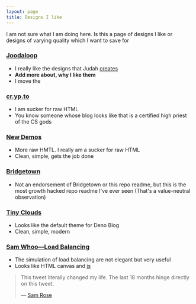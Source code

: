 ```yaml
---
layout: page
title: Designs I like
---
```


I am not sure what I am doing here. Is this a page of designs I like or designs of varying quality which I want to save for

### [Joodaloop](https://joodaloop.com/)
<!--https://web.archive.org/web/20240314115923/https://joodaloop.com/-->
- I really like the designs that Judah [creates](https://webcraft.joodaloop.com/)
- **Add more about, why I like them** 
- I move the


### [cr.yp.to](https://cr.yp.to/patents/us/4200770.html)
<!--https://web.archive.org/web/20230929033024/https://cr.yp.to/patents/us/4200770.html-->
- I am sucker for raw HTML
- You know someone whose blog looks like that is a certified high priest of the CS gods

### [New Demos](https://newdemos.ca/)
- More raw HMTL. I really am a sucker for raw HTML
- Clean, simple, gets the job done

### [Bridgetown](https://github.com/bridgetownrb/bridgetown)
<!--https://news.ycombinator.com/item?id=28524604-->
- Not an endorsement of Bridgetown or this repo readme, but this is the most growth hacked repo readme I've ever seen (That's a value-neutral observation)

### [Tiny Clouds](https://tinyclouds.org/)
<!--https://web.archive.org/web/20240327224034/https://tinyclouds.org/-->
- Looks like the default theme for Deno Blog
- Clean, simple, modern

### [Sam Whoo—Load Balancing](https://samwho.dev/load-balancing/)
- The simulation of load balancing are not elegant but very useful
- Looks like HTML canvas and [js](https://samwho.dev/js/load-balancers.js)

> This tweet literally changed my life. The last 18 months hinge directly on this tweet.
> 
> — [Sam Rose](https://x.com/samwhoo/status/1811557379831402774)
